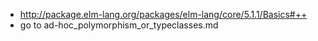 - http://package.elm-lang.org/packages/elm-lang/core/5.1.1/Basics#++
- go to ad-hoc_polymorphism_or_typeclasses.md
